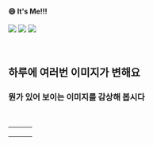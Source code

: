 <!--
#### 📫 How to reach me?
<a href="mailto:thquddnr123@gmail.com">
    <img 
        src="https://img.shields.io/badge/Gmail-d14836?style=flat-square&logo=Gmail&logoColor=white&link=mailto:thquddnr123@gmail.com"
        style="height : auto; margin-left : 60px; margin-right : 60px;"/>
</a>
-->
#### 😄 It's Me!!!

<a href="https://cybecho.notion.site/SBU-s-Archives-854ccd3338c2456a867956f26143998a" target="_blank"><img src="https://img.shields.io/badge/Portfolio-303030?style=for-the-badge&logo=Notion&logoColor=white"/></a>
<a href="https://www.instagram.com/junk_warrior_vintage/" target="_blank"><img src="https://img.shields.io/badge/@junk_warrir_vintage-E4405F?style=for-the-badge&logo=Instagram&logoColor=white"/></a>
<a href="https://www.behance.net/thquddnr125654" target="_blank"><img src="https://img.shields.io/badge/Behance-1769FF?style=for-the-badge&logo=Behance&logoColor=white"/></a>

</br>

## 하루에 여러번 이미지가 변해요
### 뭔가 있어 보이는 이미지를 감상해 봅시다

<!--
마크업 바로보기 사이트
https://dillinger.io/ 
-->
  <br/> <table>
<tr>
<td><a href='https://kimjongillookingatthings.tumblr.com/'><img src=''></a></td>
<td><a href='http://www.omglasergunspewpewpew.com/'><img src=''></a></td>
<td><a href='https://www.omfgdogs.com/#'><img src=''></a></td>
</tr>
<tr>
<td><a href='https://name.ho9.me/'><img src=''></a></td>
<td><a href='https://img.theqoo.net/img/rjIus.jpg'><img src=''></a></td>
<td><a href='https://www.cameronsworld.net'><img src=''></a></td>
</tr>
<tr>
<td><a href='https://longdogechallenge.com/'><img src=''></a></td>
<td><a href='https://pointerpointer.com/'><img src=''></a></td>
<td><a href='https://binarypiano.com/'><img src=''></a></td>
</tr>
</table>
